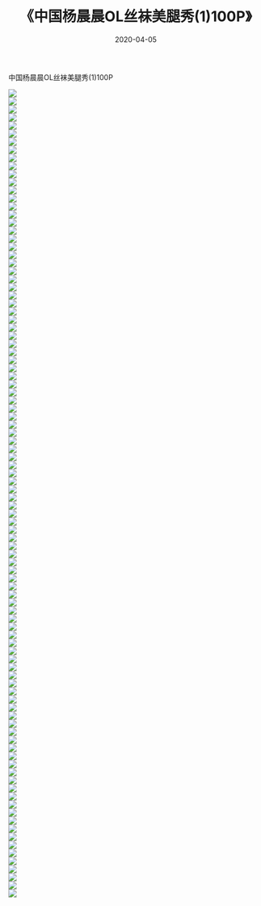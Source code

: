 ﻿---
layout: post
title:  《中国杨晨晨OL丝袜美腿秀(1)100P》
date:   2020-04-05
img: http://img.660000.xyz/Sharelink/性感/2020/中国杨晨晨OL丝袜美腿秀(1)100P/000.jpg
categories: [美女, 清纯, 唯美]
---

中国杨晨晨OL丝袜美腿秀(1)100P

  ![](http://img.660000.xyz/Sharelink/性感/2020/中国杨晨晨OL丝袜美腿秀(1)100P/001.jpg) <br> ![](http://img.660000.xyz/Sharelink/性感/2020/中国杨晨晨OL丝袜美腿秀(1)100P/002.jpg) <br> ![](http://img.660000.xyz/Sharelink/性感/2020/中国杨晨晨OL丝袜美腿秀(1)100P/003.jpg) <br> ![](http://img.660000.xyz/Sharelink/性感/2020/中国杨晨晨OL丝袜美腿秀(1)100P/004.jpg) <br> ![](http://img.660000.xyz/Sharelink/性感/2020/中国杨晨晨OL丝袜美腿秀(1)100P/005.jpg) <br> ![](http://img.660000.xyz/Sharelink/性感/2020/中国杨晨晨OL丝袜美腿秀(1)100P/006.jpg) <br> ![](http://img.660000.xyz/Sharelink/性感/2020/中国杨晨晨OL丝袜美腿秀(1)100P/007.jpg) <br> ![](http://img.660000.xyz/Sharelink/性感/2020/中国杨晨晨OL丝袜美腿秀(1)100P/008.jpg) <br> ![](http://img.660000.xyz/Sharelink/性感/2020/中国杨晨晨OL丝袜美腿秀(1)100P/009.jpg) <br> ![](http://img.660000.xyz/Sharelink/性感/2020/中国杨晨晨OL丝袜美腿秀(1)100P/010.jpg) <br> ![](http://img.660000.xyz/Sharelink/性感/2020/中国杨晨晨OL丝袜美腿秀(1)100P/011.jpg) <br> ![](http://img.660000.xyz/Sharelink/性感/2020/中国杨晨晨OL丝袜美腿秀(1)100P/012.jpg) <br> ![](http://img.660000.xyz/Sharelink/性感/2020/中国杨晨晨OL丝袜美腿秀(1)100P/013.jpg) <br> ![](http://img.660000.xyz/Sharelink/性感/2020/中国杨晨晨OL丝袜美腿秀(1)100P/014.jpg) <br> ![](http://img.660000.xyz/Sharelink/性感/2020/中国杨晨晨OL丝袜美腿秀(1)100P/015.jpg) <br> ![](http://img.660000.xyz/Sharelink/性感/2020/中国杨晨晨OL丝袜美腿秀(1)100P/016.jpg) <br> ![](http://img.660000.xyz/Sharelink/性感/2020/中国杨晨晨OL丝袜美腿秀(1)100P/017.jpg) <br> ![](http://img.660000.xyz/Sharelink/性感/2020/中国杨晨晨OL丝袜美腿秀(1)100P/018.jpg) <br> ![](http://img.660000.xyz/Sharelink/性感/2020/中国杨晨晨OL丝袜美腿秀(1)100P/019.jpg) <br> ![](http://img.660000.xyz/Sharelink/性感/2020/中国杨晨晨OL丝袜美腿秀(1)100P/020.jpg) <br> ![](http://img.660000.xyz/Sharelink/性感/2020/中国杨晨晨OL丝袜美腿秀(1)100P/021.jpg) <br> ![](http://img.660000.xyz/Sharelink/性感/2020/中国杨晨晨OL丝袜美腿秀(1)100P/022.jpg) <br> ![](http://img.660000.xyz/Sharelink/性感/2020/中国杨晨晨OL丝袜美腿秀(1)100P/023.jpg) <br> ![](http://img.660000.xyz/Sharelink/性感/2020/中国杨晨晨OL丝袜美腿秀(1)100P/024.jpg) <br> ![](http://img.660000.xyz/Sharelink/性感/2020/中国杨晨晨OL丝袜美腿秀(1)100P/025.jpg) <br> ![](http://img.660000.xyz/Sharelink/性感/2020/中国杨晨晨OL丝袜美腿秀(1)100P/026.jpg) <br> ![](http://img.660000.xyz/Sharelink/性感/2020/中国杨晨晨OL丝袜美腿秀(1)100P/027.jpg) <br> ![](http://img.660000.xyz/Sharelink/性感/2020/中国杨晨晨OL丝袜美腿秀(1)100P/028.jpg) <br> ![](http://img.660000.xyz/Sharelink/性感/2020/中国杨晨晨OL丝袜美腿秀(1)100P/029.jpg) <br> ![](http://img.660000.xyz/Sharelink/性感/2020/中国杨晨晨OL丝袜美腿秀(1)100P/030.jpg) <br> ![](http://img.660000.xyz/Sharelink/性感/2020/中国杨晨晨OL丝袜美腿秀(1)100P/031.jpg) <br> ![](http://img.660000.xyz/Sharelink/性感/2020/中国杨晨晨OL丝袜美腿秀(1)100P/032.jpg) <br> ![](http://img.660000.xyz/Sharelink/性感/2020/中国杨晨晨OL丝袜美腿秀(1)100P/033.jpg) <br> ![](http://img.660000.xyz/Sharelink/性感/2020/中国杨晨晨OL丝袜美腿秀(1)100P/034.jpg) <br> ![](http://img.660000.xyz/Sharelink/性感/2020/中国杨晨晨OL丝袜美腿秀(1)100P/035.jpg) <br> ![](http://img.660000.xyz/Sharelink/性感/2020/中国杨晨晨OL丝袜美腿秀(1)100P/036.jpg) <br> ![](http://img.660000.xyz/Sharelink/性感/2020/中国杨晨晨OL丝袜美腿秀(1)100P/037.jpg) <br> ![](http://img.660000.xyz/Sharelink/性感/2020/中国杨晨晨OL丝袜美腿秀(1)100P/038.jpg) <br> ![](http://img.660000.xyz/Sharelink/性感/2020/中国杨晨晨OL丝袜美腿秀(1)100P/039.jpg) <br> ![](http://img.660000.xyz/Sharelink/性感/2020/中国杨晨晨OL丝袜美腿秀(1)100P/040.jpg) <br> ![](http://img.660000.xyz/Sharelink/性感/2020/中国杨晨晨OL丝袜美腿秀(1)100P/041.jpg) <br> ![](http://img.660000.xyz/Sharelink/性感/2020/中国杨晨晨OL丝袜美腿秀(1)100P/042.jpg) <br> ![](http://img.660000.xyz/Sharelink/性感/2020/中国杨晨晨OL丝袜美腿秀(1)100P/043.jpg) <br> ![](http://img.660000.xyz/Sharelink/性感/2020/中国杨晨晨OL丝袜美腿秀(1)100P/044.jpg) <br> ![](http://img.660000.xyz/Sharelink/性感/2020/中国杨晨晨OL丝袜美腿秀(1)100P/045.jpg) <br> ![](http://img.660000.xyz/Sharelink/性感/2020/中国杨晨晨OL丝袜美腿秀(1)100P/046.jpg) <br> ![](http://img.660000.xyz/Sharelink/性感/2020/中国杨晨晨OL丝袜美腿秀(1)100P/047.jpg) <br> ![](http://img.660000.xyz/Sharelink/性感/2020/中国杨晨晨OL丝袜美腿秀(1)100P/048.jpg) <br> ![](http://img.660000.xyz/Sharelink/性感/2020/中国杨晨晨OL丝袜美腿秀(1)100P/049.jpg) <br> ![](http://img.660000.xyz/Sharelink/性感/2020/中国杨晨晨OL丝袜美腿秀(1)100P/050.jpg) <br> ![](http://img.660000.xyz/Sharelink/性感/2020/中国杨晨晨OL丝袜美腿秀(1)100P/051.jpg) <br> ![](http://img.660000.xyz/Sharelink/性感/2020/中国杨晨晨OL丝袜美腿秀(1)100P/052.jpg) <br> ![](http://img.660000.xyz/Sharelink/性感/2020/中国杨晨晨OL丝袜美腿秀(1)100P/053.jpg) <br> ![](http://img.660000.xyz/Sharelink/性感/2020/中国杨晨晨OL丝袜美腿秀(1)100P/054.jpg) <br> ![](http://img.660000.xyz/Sharelink/性感/2020/中国杨晨晨OL丝袜美腿秀(1)100P/055.jpg) <br> ![](http://img.660000.xyz/Sharelink/性感/2020/中国杨晨晨OL丝袜美腿秀(1)100P/056.jpg) <br> ![](http://img.660000.xyz/Sharelink/性感/2020/中国杨晨晨OL丝袜美腿秀(1)100P/057.jpg) <br> ![](http://img.660000.xyz/Sharelink/性感/2020/中国杨晨晨OL丝袜美腿秀(1)100P/058.jpg) <br> ![](http://img.660000.xyz/Sharelink/性感/2020/中国杨晨晨OL丝袜美腿秀(1)100P/059.jpg) <br> ![](http://img.660000.xyz/Sharelink/性感/2020/中国杨晨晨OL丝袜美腿秀(1)100P/060.jpg) <br> ![](http://img.660000.xyz/Sharelink/性感/2020/中国杨晨晨OL丝袜美腿秀(1)100P/061.jpg) <br> ![](http://img.660000.xyz/Sharelink/性感/2020/中国杨晨晨OL丝袜美腿秀(1)100P/062.jpg) <br> ![](http://img.660000.xyz/Sharelink/性感/2020/中国杨晨晨OL丝袜美腿秀(1)100P/063.jpg) <br> ![](http://img.660000.xyz/Sharelink/性感/2020/中国杨晨晨OL丝袜美腿秀(1)100P/064.jpg) <br> ![](http://img.660000.xyz/Sharelink/性感/2020/中国杨晨晨OL丝袜美腿秀(1)100P/065.jpg) <br> ![](http://img.660000.xyz/Sharelink/性感/2020/中国杨晨晨OL丝袜美腿秀(1)100P/066.jpg) <br> ![](http://img.660000.xyz/Sharelink/性感/2020/中国杨晨晨OL丝袜美腿秀(1)100P/067.jpg) <br> ![](http://img.660000.xyz/Sharelink/性感/2020/中国杨晨晨OL丝袜美腿秀(1)100P/068.jpg) <br> ![](http://img.660000.xyz/Sharelink/性感/2020/中国杨晨晨OL丝袜美腿秀(1)100P/069.jpg) <br> ![](http://img.660000.xyz/Sharelink/性感/2020/中国杨晨晨OL丝袜美腿秀(1)100P/070.jpg) <br> ![](http://img.660000.xyz/Sharelink/性感/2020/中国杨晨晨OL丝袜美腿秀(1)100P/071.jpg) <br> ![](http://img.660000.xyz/Sharelink/性感/2020/中国杨晨晨OL丝袜美腿秀(1)100P/072.jpg) <br> ![](http://img.660000.xyz/Sharelink/性感/2020/中国杨晨晨OL丝袜美腿秀(1)100P/073.jpg) <br> ![](http://img.660000.xyz/Sharelink/性感/2020/中国杨晨晨OL丝袜美腿秀(1)100P/074.jpg) <br> ![](http://img.660000.xyz/Sharelink/性感/2020/中国杨晨晨OL丝袜美腿秀(1)100P/075.jpg) <br> ![](http://img.660000.xyz/Sharelink/性感/2020/中国杨晨晨OL丝袜美腿秀(1)100P/076.jpg) <br> ![](http://img.660000.xyz/Sharelink/性感/2020/中国杨晨晨OL丝袜美腿秀(1)100P/077.jpg) <br> ![](http://img.660000.xyz/Sharelink/性感/2020/中国杨晨晨OL丝袜美腿秀(1)100P/078.jpg) <br> ![](http://img.660000.xyz/Sharelink/性感/2020/中国杨晨晨OL丝袜美腿秀(1)100P/079.jpg) <br> ![](http://img.660000.xyz/Sharelink/性感/2020/中国杨晨晨OL丝袜美腿秀(1)100P/080.jpg) <br> ![](http://img.660000.xyz/Sharelink/性感/2020/中国杨晨晨OL丝袜美腿秀(1)100P/081.jpg) <br> ![](http://img.660000.xyz/Sharelink/性感/2020/中国杨晨晨OL丝袜美腿秀(1)100P/082.jpg) <br> ![](http://img.660000.xyz/Sharelink/性感/2020/中国杨晨晨OL丝袜美腿秀(1)100P/083.jpg) <br> ![](http://img.660000.xyz/Sharelink/性感/2020/中国杨晨晨OL丝袜美腿秀(1)100P/084.jpg) <br> ![](http://img.660000.xyz/Sharelink/性感/2020/中国杨晨晨OL丝袜美腿秀(1)100P/085.jpg) <br> ![](http://img.660000.xyz/Sharelink/性感/2020/中国杨晨晨OL丝袜美腿秀(1)100P/086.jpg) <br> ![](http://img.660000.xyz/Sharelink/性感/2020/中国杨晨晨OL丝袜美腿秀(1)100P/087.jpg) <br> ![](http://img.660000.xyz/Sharelink/性感/2020/中国杨晨晨OL丝袜美腿秀(1)100P/088.jpg) <br> ![](http://img.660000.xyz/Sharelink/性感/2020/中国杨晨晨OL丝袜美腿秀(1)100P/089.jpg) <br> ![](http://img.660000.xyz/Sharelink/性感/2020/中国杨晨晨OL丝袜美腿秀(1)100P/090.jpg) <br> ![](http://img.660000.xyz/Sharelink/性感/2020/中国杨晨晨OL丝袜美腿秀(1)100P/091.jpg) <br> ![](http://img.660000.xyz/Sharelink/性感/2020/中国杨晨晨OL丝袜美腿秀(1)100P/092.jpg) <br> ![](http://img.660000.xyz/Sharelink/性感/2020/中国杨晨晨OL丝袜美腿秀(1)100P/093.jpg) <br> ![](http://img.660000.xyz/Sharelink/性感/2020/中国杨晨晨OL丝袜美腿秀(1)100P/094.jpg) <br> ![](http://img.660000.xyz/Sharelink/性感/2020/中国杨晨晨OL丝袜美腿秀(1)100P/095.jpg) <br> ![](http://img.660000.xyz/Sharelink/性感/2020/中国杨晨晨OL丝袜美腿秀(1)100P/096.jpg) <br> ![](http://img.660000.xyz/Sharelink/性感/2020/中国杨晨晨OL丝袜美腿秀(1)100P/097.jpg) <br> ![](http://img.660000.xyz/Sharelink/性感/2020/中国杨晨晨OL丝袜美腿秀(1)100P/098.jpg) <br> ![](http://img.660000.xyz/Sharelink/性感/2020/中国杨晨晨OL丝袜美腿秀(1)100P/099.jpg) <br> ![](http://img.660000.xyz/Sharelink/性感/2020/中国杨晨晨OL丝袜美腿秀(1)100P/100.jpg) <br>